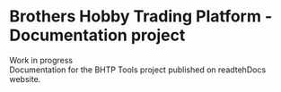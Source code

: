 # Brothers Hobby Trading Platform - Documentation project
Work in progress  
Documentation for the BHTP Tools project published on readtehDocs website.

